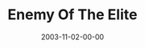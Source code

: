 ---
layout: message
category: message
series: "Public Enemy"
title: "Enemy Of The Elite"
date: 2003-11-02-00-00
message_id: 199
audio: "http://s3.amazonaws.com/crossroads-media/message/audio/PE_04_11-02-03_Enemy_Of_The_Elite.mp3"
audio-duration: "37:26"
explicit: false
---